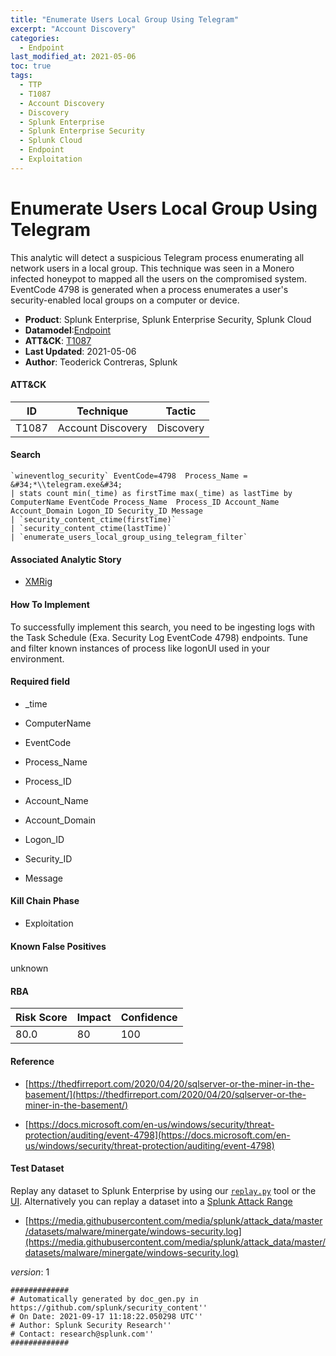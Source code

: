 ```yaml
---
title: "Enumerate Users Local Group Using Telegram"
excerpt: "Account Discovery"
categories:
  - Endpoint
last_modified_at: 2021-05-06
toc: true
tags:
  - TTP
  - T1087
  - Account Discovery
  - Discovery
  - Splunk Enterprise
  - Splunk Enterprise Security
  - Splunk Cloud
  - Endpoint
  - Exploitation
---
```


# Enumerate Users Local Group Using Telegram

This analytic will detect a suspicious Telegram process enumerating all network users in a local group. This technique was seen in a Monero infected honeypot to mapped all the users on the compromised system. EventCode 4798 is generated when a process enumerates a user&#39;s security-enabled local groups on a computer or device.

- **Product**: Splunk Enterprise, Splunk Enterprise Security, Splunk Cloud
- **Datamodel**:[Endpoint](https://docs.splunk.com/Documentation/CIM/latest/User/Endpoint)
- **ATT&CK**: [T1087](https://attack.mitre.org/techniques/T1087/)
- **Last Updated**: 2021-05-06
- **Author**: Teoderick Contreras, Splunk


#### ATT&CK

| ID          | Technique   | Tactic       |
| ----------- | ----------- |--------------|
| T1087 | Account Discovery | Discovery |


#### Search

```
`wineventlog_security` EventCode=4798  Process_Name = &#34;*\\telegram.exe&#34; 
| stats count min(_time) as firstTime max(_time) as lastTime by ComputerName EventCode Process_Name  Process_ID Account_Name Account_Domain Logon_ID Security_ID Message 
| `security_content_ctime(firstTime)` 
| `security_content_ctime(lastTime)` 
| `enumerate_users_local_group_using_telegram_filter`
```

#### Associated Analytic Story

* [XMRig](_stories/xmrig)


#### How To Implement
To successfully implement this search, you need to be ingesting logs with the Task Schedule (Exa. Security Log EventCode 4798) endpoints. Tune and filter known instances of process like logonUI used in your environment.

#### Required field

* _time

* ComputerName

* EventCode

* Process_Name

* Process_ID

* Account_Name

* Account_Domain

* Logon_ID

* Security_ID

* Message


#### Kill Chain Phase

* Exploitation


#### Known False Positives
unknown



#### RBA

| Risk Score  | Impact      | Confidence   |
| ----------- | ----------- |--------------|
| 80.0 | 80 | 100 |



#### Reference


* [https://thedfirreport.com/2020/04/20/sqlserver-or-the-miner-in-the-basement/](https://thedfirreport.com/2020/04/20/sqlserver-or-the-miner-in-the-basement/)

* [https://docs.microsoft.com/en-us/windows/security/threat-protection/auditing/event-4798](https://docs.microsoft.com/en-us/windows/security/threat-protection/auditing/event-4798)



#### Test Dataset
Replay any dataset to Splunk Enterprise by using our [`replay.py`](https://github.com/splunk/attack_data#using-replaypy) tool or the [UI](https://github.com/splunk/attack_data#using-ui).
Alternatively you can replay a dataset into a [Splunk Attack Range](https://github.com/splunk/attack_range#replay-dumps-into-attack-range-splunk-server)


* [https://media.githubusercontent.com/media/splunk/attack_data/master/datasets/malware/minergate/windows-security.log](https://media.githubusercontent.com/media/splunk/attack_data/master/datasets/malware/minergate/windows-security.log)


_version_: 1

```
#############
# Automatically generated by doc_gen.py in https://github.com/splunk/security_content''
# On Date: 2021-09-17 11:18:22.050298 UTC''
# Author: Splunk Security Research''
# Contact: research@splunk.com''
#############
```